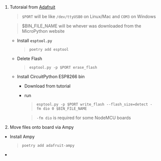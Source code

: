   1. Tutoraial from [Adafruit](https://learn.adafruit.com/welcome-to-circuitpython/circuitpython-for-esp8266)
      > `$PORT` will be like `/dev/ttyUSB0` on Linux/Mac and `COM3` on Windows

      > $BIN_FILE_NAME will be whever was downloaded from the MicroPython website
      * Install `esptool.py`
        >  `poetry add esptool`
      * Delete Flash
        > `esptool.py -p $PORT erase_flash`
      * Install CircuitPython ESP8266 bin
        * Download from tutorial
        * run 
          >`esptool.py -p $PORT write_flash --flash_size=detect -fm dio 0 $BIN_FILE_NAME`

          > `-fm dio` is required for some NodeMCU boards

2. Move files onto board via Ampy
  * Install Ampy
    
    >  `poetry add adafruit-ampy`

  * 